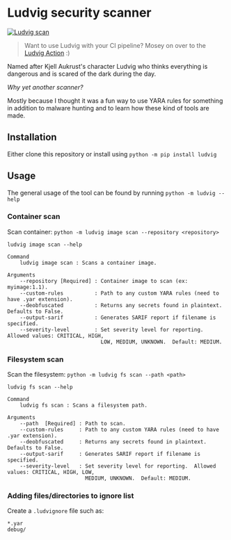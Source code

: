 # Ludvig security scanner

[![Ludvig scan](https://github.com/FrodeHus/ludvig/actions/workflows/main.yml/badge.svg)](https://github.com/FrodeHus/ludvig/actions/workflows/main.yml)

> Want to use Ludvig with your CI pipeline? Mosey on over to the [Ludvig Action](https://github.com/marketplace/actions/ludvig-security-scanner) :)

Named after Kjell Aukrust's character Ludvig who thinks everything is dangerous and is scared of the dark during the day.

_Why yet another scanner?_

Mostly because I thought it was a fun way to use YARA rules for something in addition to malware hunting and to learn how these kind of tools are made.

## Installation

Either clone this repository or install using `python -m pip install ludvig`

## Usage

The general usage of the tool can be found by running `python -m ludvig --help`

### Container scan

Scan container: `python -m ludvig image scan --repository <repository>`

```
ludvig image scan --help

Command
    ludvig image scan : Scans a container image.

Arguments
    --repository [Required] : Container image to scan (ex: myimage:1.1).
    --custom-rules          : Path to any custom YARA rules (need to have .yar extension).
    --deobfuscated          : Returns any secrets found in plaintext. Defaults to False.
    --output-sarif          : Generates SARIF report if filename is specified.
    --severity-level        : Set severity level for reporting.  Allowed values: CRITICAL, HIGH,
                              LOW, MEDIUM, UNKNOWN.  Default: MEDIUM.
```

### Filesystem scan

Scan the filesystem: `python -m ludvig fs scan --path <path>`

```
ludvig fs scan --help

Command
    ludvig fs scan : Scans a filesystem path.

Arguments
    --path  [Required] : Path to scan.
    --custom-rules     : Path to any custom YARA rules (need to have .yar extension).
    --deobfuscated     : Returns any secrets found in plaintext. Defaults to False.
    --output-sarif     : Generates SARIF report if filename is specified.
    --severity-level   : Set severity level for reporting.  Allowed values: CRITICAL, HIGH, LOW,
                         MEDIUM, UNKNOWN.  Default: MEDIUM.
```

### Adding files/directories to ignore list

Create a `.ludvignore` file such as:

```
*.yar
debug/
```
